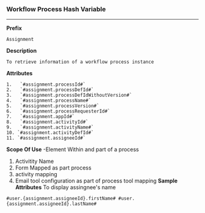 ### Workflow Process Hash Variable


---
 **Prefix**  
 ```
 Assignment
 ```
 **Description**  
 ```
 To retrieve information of a workflow process instance 
 ```
 **Attributes** 
 ```
 1.   `#assignment.processId#`
 2.   `#assignment.processDefId#` 
 3.   `#assignment.processDefIdWithoutVersion#` 
 4.   `#assignment.processName#` 
 5.   `#assignment.processVersion#` 
 6.   `#assignment.processRequesterId#` 
 7.   `#assignment.appId#` 
 8.   `#assignment.activityId#` 
 9.   `#assignment.activityName#` 
 10. `#assignment.activityDefId#` 
 11. `#assignment.assigneeId#` 
 ```
 **Scope Of Use** 
 -Element Within and part of a process
 1. Activitity Name 
 2. Form Mapped as part process  
 3. activity mapping 
 4. Email tool configuration as part of process tool mapping 
 **Sample Attributes** To display assingnee's name 
```
#user.{assignment.assigneeId}.firstName# #user.{assignment.assigneeId}.lastName#
```
